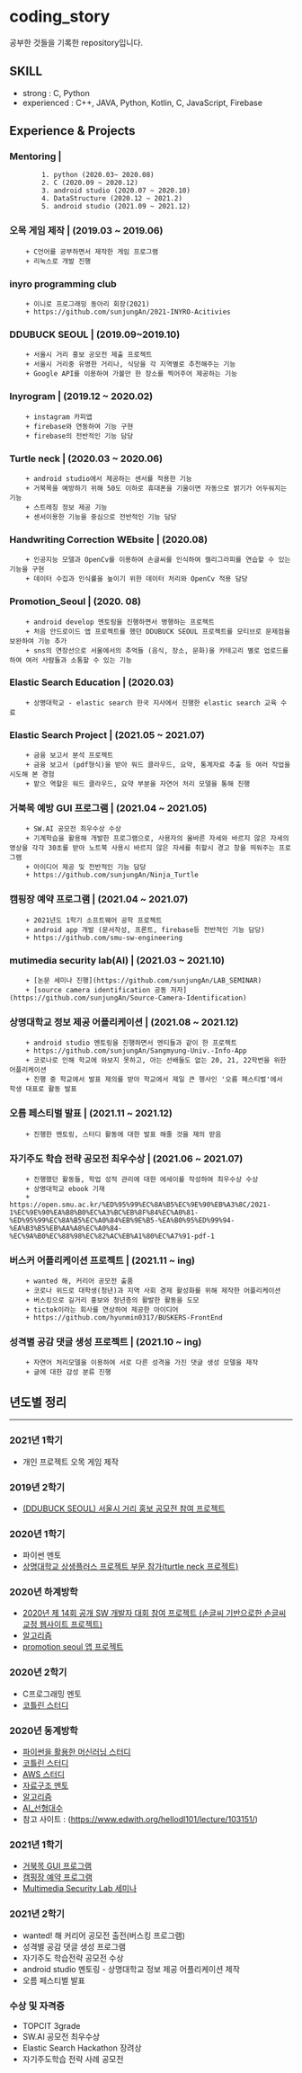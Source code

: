 # coding_story
공부한 것들을 기록한 repository입니다. 

SKILL
---------------------------------------------------
+ strong : C, Python
+ experienced : C++, JAVA, Python, Kotlin, C, JavaScript, Firebase

Experience & Projects
---------------------------------------------------
### Mentoring | 
            1. python (2020.03~ 2020.08)
            2. C (2020.09 ~ 2020.12)
            3. android studio (2020.07 ~ 2020.10)
            4. DataStructure (2020.12 ~ 2021.2)
            5. android studio (2021.09 ~ 2021.12)
        
### 오목 게임 제작 | (2019.03 ~ 2019.06) 
        + C언어를 공부하면서 제작한 게임 프로그램
        + 리눅스로 개발 진행
            
### inyro programming club 
        + 이니로 프로그래밍 동아리 회장(2021)
        + https://github.com/sunjungAn/2021-INYRO-Acitivies
   
### DDUBUCK SEOUL | (2019.09~2019.10)
        + 서울시 거리 홍보 공모전 제출 프로젝트
        + 서울시 거리중 유명한 거리나, 식당을 각 지역별로 추천해주는 기능
        + Google API를 이용하여 가볼만 한 장소를 찍어주어 제공하는 기능
  
### Inyrogram | (2019.12 ~ 2020.02) 
        + instagram 카피앱
        + firebase와 연동하여 기능 구현
        + firebase의 전반적인 기능 담당
     
### Turtle neck | (2020.03 ~ 2020.06)
        + android studio에서 제공하는 센서를 적용한 기능
        + 거북목을 예방하기 위해 50도 이하로 휴대폰을 기울이면 자동으로 밝기가 어두워지는 기능
        + 스트레칭 정보 제공 기능
        + 센서이용한 기능을 중심으로 전반적인 기능 담당
   
### Handwriting Correction WEbsite | (2020.08) 
        + 인공지능 모델과 OpenCv를 이용하여 손글씨를 인식하여 캘리그라피를 연습할 수 있는 기능을 구현
        + 데이터 수집과 인식률을 높이기 위한 데이터 처리와 OpenCv 적용 담당
       
### Promotion_Seoul | (2020. 08)
        + android develop 멘토링을 진행하면서 병행하는 프로젝트
        + 처음 안드로이드 앱 프로젝트를 했던 DDUBUCK SEOUL 프로젝트를 모티브로 문제점을 보완하여 기능 추가 
        + sns의 연장선으로 서울에서의 추억들 (음식, 장소, 문화)을 카테고리 별로 업로드를 하여 여러 사람들과 소통할 수 있는 기능
         
### Elastic Search Education | (2020.03) 
        + 상명대학교 - elastic search 한국 지사에서 진행한 elastic search 교육 수료

### Elastic Search Project | (2021.05 ~ 2021.07) 
        + 금융 보고서 분석 프로젝트 
        + 금융 보고서 (pdf형식)을 받아 워드 클라우드, 요약, 통계자료 추출 등 여러 작업을 시도해 본 경험
        + 맡으 역할은 워드 클라우드, 요약 부분을 자연어 처리 모델을 통해 진행
      
### 거북목 예방 GUI 프로그램 | (2021.04 ~ 2021.05)
        + SW.AI 공모전 최우수상 수상
        + 기계학습을 활용해 개발한 프로그램으로, 사용자의 올바른 자세와 바르지 않은 자세의 영상을 각각 30초를 받아 노트북 사용시 바르지 않은 자세를 취할시 경고 창을 띄워주는 프로그램
        + 아이디어 제공 및 전반적인 기능 담당
        + https://github.com/sunjungAn/Ninja_Turtle
        
### 캠핑장 예약 프로그램 | (2021.04 ~ 2021.07)
        + 2021년도 1학기 소프트웨어 공학 프로젝트
        + android app 개발 (문서작성, 프론트, firebase등 전반적인 기능 담당)
        + https://github.com/smu-sw-engineering
        
### mutimedia security lab(AI) | (2021.03 ~ 2021.10)
        + [논문 세미나 진행](https://github.com/sunjungAn/LAB_SEMINAR)
        + [source camera identification 공동 저자](https://github.com/sunjungAn/Source-Camera-Identification)
        
        
### 상명대학교 정보 제공 어플리케이션 | (2021.08 ~ 2021.12)
        + android studio 멘토링을 진행하면서 멘티들과 같이 한 프로젝트
        + https://github.com/sunjungAn/Sangmyung-Univ.-Info-App
        + 코로나로 인해 학교에 와보지 못하고, 아는 선배들도 없는 20, 21, 22학번을 위한 어플리케이션
        + 진행 중 학교에서 발표 제의를 받아 학교에서 제일 큰 행사인 '오름 페스티벌'에서 학생 대표로 활동 발표

### 오름 페스티벌 발표 | (2021.11 ~ 2021.12)
        + 진행한 멘토링, 스터디 활동에 대한 발표 해줄 것을 제의 받음
        

### 자기주도 학습 전략 공모전 최우수상 | (2021.06 ~ 2021.07)
        + 진행했던 활동들, 학업 성적 관리에 대한 에세이를 작성하여 최우수상 수상
        + 상명대학교 ebook 기재
        + https://open.smu.ac.kr/%ED%95%99%EC%8A%B5%EC%9E%90%EB%A3%8C/2021-1%EC%9E%90%EA%B8%B0%EC%A3%BC%EB%8F%84%EC%A0%81-%ED%95%99%EC%8A%B5%EC%A0%84%EB%9E%B5-%EA%B0%95%ED%99%94-%EA%B3%B5%EB%AA%A8%EC%A0%84-%EC%9A%B0%EC%88%98%EC%82%AC%EB%A1%80%EC%A7%91-pdf-1

        
### 버스커 어플리케이션 프로젝트 | (2021.11 ~ ing)
        + wanted 해, 커리어 공모전 출품
        + 코로나 위드로 대학생(청년)과 지역 사회 경제 활성화를 위해 제작한 어플리케이션
        + 버스킹으로 길거리 홍보와 청년층의 활발한 활동을 도모 
        + tictok이라는 회사를 연상하여 제공한 아이디어
        + https://github.com/hyunmin0317/BUSKERS-FrontEnd
        
 ### 성격별 공감 댓글 생성 프로젝트 | (2021.10 ~ ing)
        + 자연어 처리모델을 이용하여 서로 다른 성격을 가진 댓글 생성 모델을 제작
        + 글에 대한 감성 분류 진행
        
        

## 년도별 정리
------------------------------------------------------------------------
### 2021년 1학기
+ 개인 프로젝트 오목 게임 제작

### 2019년 2학기
+ [(DDUBUCK SEOUL) 서울시 거리 홍보 공모전 참여 프로젝트](https://github.com/sunjungAn/DDUBUCK_SEOUL)

### 2020년 1학기
+ 파이썬 멘토
+ [상명대학교 상생플러스 프로젝트 부문 참가(turtle neck 프로젝트)](https://github.com/sunjungAn/turtle_neck)

### 2020년 하계방학
+ [2020년 제 14회 공개 SW 개발자 대회 참여 프로젝트 (손글씨 기반으로한 손글씨 교정 웹사이트 프로젝트)](https://github.com/sunjungAn/hand_writing_correction_website)
+ [알고리즘](https://github.com/sunjungAn/algorithm)
+ [promotion seoul 앱 프로젝트](https://github.com/sunjungAn/promotion_seoul)

### 2020년 2학기
+ C프로그래밍 멘토
+ [코틀린 스터디](https://github.com/sunjungAn/Kotlin_basic)

### 2020년 동계방학
+ [파이썬을 활용한 머신러닝 스터디](https://github.com/sunjungAn/Machine_Learning)
+ [코틀린 스터디](https://github.com/sunjungAn/Kotlin_basic)
+ [AWS 스터디](https://github.com/sunjungAn/AWS_study)
+ [자료구조 멘토](https://github.com/sunjungAn/DataStructure_mentoring)
+ [알고리즘](https://github.com/sunjungAn/algorithm)
+ [AI_선형대수](https://github.com/sunjungAn/ai_linear-algebra)
+ 참고 사이트 : (https://www.edwith.org/hellodl101/lecture/103151/)


### 2021년 1학기
+ [거북목 GUI 프로그램](https://github.com/sunjungAn/Ninja_Turtle)
+ [캠핑장 예약 프로그램](https://github.com/smu-sw-engineering)
+ [Multimedia Security Lab 세미나](https://github.com/sunjungAn/LAB_SEMINAR)


### 2021년 2학기
+ wanted! 해 커리어 공모전 출전(버스킹 프로그램)
+ 성격별 공감 댓글 생성 프로그램
+ 자기주도 학습전략 공모전 수상
+ android studio 멘토링 - 상명대학교 정보 제공 어플리케이션 제작
+ 오름 페스티벌 발표


### 수상 및 자격증
+ TOPCIT 3grade
+ SW.AI 공모전 최우수상
+ Elastic Search Hackathon 장려상
+ 자기주도학습 전략 사례 공모전 

